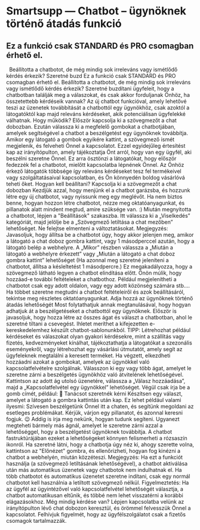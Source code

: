 # Smartsupp — Chatbot – ügynöknek történő átadás funkció
## Ez a funkció csak STANDARD és PRO csomagban érhető el.
  Beállította a chatbotot, de még mindig sok irreleváns vagy ismétlődő kérdés érkezik? Szeretné buzd
Ez a funkció csak STANDARD és PRO csomagban érhető el.
Beállította a chatbotot, de még mindig sok irreleváns vagy ismétlődő kérdés érkezik? Szeretné buzdítani ügyfeleit, hogy a chatbotban találják meg a válaszokat, és csak akkor forduljanak Önhöz, ha összetettebb kérdéseik vannak?
Az új chatbot funkcióval, amely lehetővé teszi az üzenetek továbbítását a chatbottól egy ügynökhöz, csak azoktól a látogatóktól kap majd releváns kérdéseket, akik potenciálisan ügyfelekké válhatnak.
Hogy működik?
Először kapcsolja ki a szövegmezőt a chat dobozban. Ezután válassza ki a megfelelő gombokat a chatbotjában, amelyek segítségével a chatbot a beszélgetést egy ügynöknek továbbítja. Amikor egy látogató a gombok egyikére kattint, a szövegmező ismét megjelenik, és felveheti Önnel a kapcsolatot. Ezzel egyidejűleg értesítést kap az irányítópulton, amely tájékoztatja Önt arról, hogy van egy ügyfél, aki beszélni szeretne Önnel.
Ez arra ösztönzi a látogatókat, hogy először fedezzék fel a chatbotot, mielőtt kapcsolatba lépnének Önnel. Az Önhöz érkező látogatók többsége így releváns kérdéseket tesz fel termékeivel vagy szolgáltatásaival kapcsolatban, és Ön könnyedén boldog vásárlóvá teheti őket.
Hogyan kell beállítani?
Kapcsolja ki a szövegmezőt a chat dobozban
Kezdjük azzal, hogy menjünk el a chatbot garázsba, és hozzunk létre egy új chatbotot, vagy nyissunk meg egy meglévőt. Ha nem biztos benne, hogyan hozzon létre chatbotot, nézze meg oktatóanyagunkat, és pillanatok alatt mindent megtud, amire szüksége van. :)
Miután megnyitotta a chatbotot, lépjen a "Beállítások" szakaszba.
Itt válassza ki a „Viselkedés” kategóriát, majd jelölje be a „Szövegmező letiltása a chat mezőben” lehetőséget. Ne felejtse elmenteni a változtatásokat.
Megjegyzés: Javasoljuk, hogy állítsa be a chatbotot úgy, hogy akkor jelenjen meg, amikor a látogató a chat doboz gombra kattint, vagy 1 másodperccel azután, hogy a látogató belép a webhelyre.
A „Mikor” részben válassza a „Miután a látogató a webhelyre érkezett” vagy „Miután a látogató a chat doboz gombra kattint” lehetőséget (Ha azonnal meg szeretné jeleníteni a chatbotot, állítsa a késleltetést 1 másodpercre.)
Ez megakadályozza, hogy a szövegmező látható legyen a chatbot elindítása előtt.
Önön múlik, hogy hozzáad-e további feltételeket a chatbothoz. Például megjelenítheti a chatbotot csak egy adott oldalon, vagy egy adott közönség számára stb.... Ha többet szeretne megtudni a chatbot feltételeiről és azok beállításáról, tekintse meg részletes oktatóanyagunkat.
Adja hozzá az ügynöknek történő átadás lehetőségét
Most folytathatjuk annak megtanulásával, hogy hogyan adhatjuk át a beszélgetéseket a chatbottól egy ügynöknek. Először is javasoljuk, hogy hozza létre az összes ágat és választ a chatbotban, ahol le szeretné tiltani a csevegést. Ihletet meríthet a kifejezetten e-kereskedelemhez készült chatbot-sablonunkból.
TIPP: Létrehozhat például kérdéseket és válaszokat olyan gyakori kérdésekre, mint a szállítás vagy fizetés, kedvezményeket kínálhat, tájékoztathatja a látogatókat a szezonális eseményekről, vagy létrehozhat egy vásárlási útmutatót, amely segít az ügyfeleknek megtalálni a keresett terméket.
Ha végzett, elkezdheti hozzáadni azokat a gombokat, amelyek az ügynökkel való kapcsolatfelvételre szolgálnak. Válasszon ki egy vagy több ágat, amelyet le szeretne zárni a beszélgetés ügynökhöz való átvitelének lehetőségével. Kattintson az adott ág utolsó üzenetére, válassza a „Válasz hozzáadása”, majd a „Kapcsolatfelvétel egy ügynökkel” lehetőséget.
Végül csak írja be a gomb címét, például: 💬 Tanácsot szeretnék kérni
Készítsen egy választ, amelyet a látogató a gombra kattintás után kap. Ez lehet például valami ilyesmi:
Szívesen beszélgetünk Önnel itt a chaten, és segítünk megoldani az esetleges problémákat. Kérjük, várjon egy pillanatot, és azonnal keresni fogjuk. 😉 Addig is írja meg nekünk, hogyan tudunk segíteni.
Ugyanezt megteheti bármely más ágnál, amelyet le szeretne zárni azzal a lehetőséggel, hogy a beszélgetést ügynöknek továbbítja. A chatbot fastruktúrájában ezeket a lehetőségeket könnyen felismerheti a rózsaszín ikonról.
Ha szeretné látni, hogy a chatbotja úgy néz ki, ahogy szerette volna, kattintson az "Előnézet" gombra, és ellenőrizheti, hogyan fog kinézni a chatbot a webhelyén, miután közzéteszi.
Megjegyzés: Ha ezt a funkciót használja (a szövegmező letiltásának lehetőségével), a chatbot aktiválása után más automatikus üzenetek vagy chatbotok nem indulhatnak el. Ha több chatbotot és automatikus üzenetet szeretne indítani, csak egy normál chatbotot kell használnia a letiltott szövegmező nélkül.
Figyelmeztetés: Ha az ügyfél az ügyintézővel való kapcsolatfelvétel lehetőségét választja, a chatbot automatikusan eltűnik, és többé nem lehet visszatérni a korábbi elágazásokhoz. 
Még mindig kérdése van? Lépjen kapcsolatba velünk az irányítópulton lévő chat dobozon keresztül, és örömmel felvesszük Önnel a kapcsolatot. Felhívjuk figyelmét, hogy az ügyfélszolgálatot csak a fizetős csomagok tartalmazzák.

